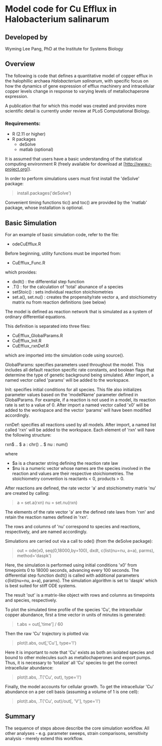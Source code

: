 # Model code for Cu Efflux in Halobacterium salinarum

## Developed by
Wyming Lee Pang, PhD
at the
Institute for Systems Biology

## Overview
The following is code that defines a quantitative model of copper efflux in the
halophillic archaea _Halobacterium salinarum_, with specific focus on how the
dynamics of gene expression of efflux machinery and intracellular copper levels
change in response to varying levels of metallochaperone expression.

A publication that for which this model was created and provides more scientific
detail is currently under review at PLoS Computational Biology.

### Requirements:
 - R (2.11 or higher)
 - R packages
    - deSolve
    - matlab (optional)

It is assumed that users have a basic understanding of the statistical computing
environment R (freely available for download at [http://www.r-project.org]).

In order to perform simulations users must first install the 'deSolve' package:
> install.packages('deSolve')

Convenient timing functions tic() and toc() are provided by the 'matlab'
package, whose installation is optional.

## Basic Simulation
For an example of basic simulation code, refer to the file:
 - odeCuEfflux.R

Before beginning, utility functions must be imported from:
 - CuEfflux_Func.R

which provides:
 - dxdt() : the differential step function
 - .T() : for the calculation of 'total' abunance of a species
 - setStoic() : sets individual reaction stoichiometries
 - set.a(), set.nu() : creates the propensity/rate vector a, and stoichiometry
   matrix nu from reaction definitions (see below)

The model is defined as reaction network that is simulated as a system of
ordinary differential equations.

This definition is separated into three files:
 - CuEfflux_GlobalParams.R
 - CuEfflux_Init.R
 - CuEfflux_rxnDef.R

which are imported into the simulation code using source().

GlobalParams: specifies parameters used throughout the model.  This includes all
default reaction specific rate constants, and boolean flags that determine the
type of genetic background being simulated.  After import, a named vector called
'params' will be added to the workspace.

Init: specifies initial conditions for all species.  This file also initializes
parameter values based on the 'modelName' parameter defined in GlobalParams.
For example, if a reaction is not used in a model, its reaction rate is set to a
value of 0.  After import a named vector called 'x0' will be added to the
workspace and the vector 'params' will have been modified accordingly.

rxnDef: specifies all reactions used by all models.  After import, a named list
called 'rxn' will be added to the workspace.  Each element of 'rxn' will have
the following structure:

rxn$<name>
 .. $ a  : chr()
 .. $ nu : num()

where
 - $a is a character string defining the reaction rate law
 - $nu is a numeric vector whose names are the species involved in the reaction
   and values are their respective stoichiometries.  The stoichiometry
   convention is reactants < 0, products > 0.

After reactions are defined, the rate vector 'a' and stoichiometry matrix 'nu'
are created by calling:
> a = set.a(rxn)
> nu = set.nu(rxn)

The elements of the rate vector 'a' are the defined rate laws from 'rxn' and
retain the reaction names defined in 'rxn'.

The rows and columns of 'nu' correspond to species and reactions, respectively,
and are named accordingly.

Simulations are carried out via a call to ode() (from the deSolve package):
> out = ode(x0, 
            seq(0,18000,by=100), 
            dxdt, 
            c(list(nu=nu, a=a), parms), 
            method='daspk')

Here, the simulation is performed using initial conditions 'x0' from timepoints
0 to 18000 seconds, advancing every 100 seconds.  The differential step function
dxdt() is called with additional parameters c(list(nu=nu, a=a), params).  The
simulation algorithm is set to 'daspk' which is best suited for stiff ODE
systems.

The result 'out' is a matrix-like object with rows and columns as timepoints and
species, respectively.

To plot the simulated time profile of the species 'Cu', the intracellular copper
abundance, first a time vector in units of minutes is generated:
> t.abs = out[,'time'] / 60

Then the raw 'Cu' trajectory is plotted via:
> plot(t.abs, out[,'Cu'], type='l')

Here it is important to note that 'Cu' exists as both an isolated species and
bound to other molecules such as metallochaperones and export pumps.  Thus, it
is necessary to 'totalize' all 'Cu' species to get the correct intracellular
abundance:

> plot(t.abs, .T('Cu', out), type='l')

Finally, the model accounts for cellular growth.  To get the intracellular 'Cu'
abundance on a per cell basis (assuming a volume of 1 is one cell):

> plot(t.abs, .T('Cu', out)/out[, 'V'], type='l')

## Summary
The sequence of steps above describe the core simulation workflow.  All other
analyses - e.g. parameter sweeps, strain comparisons, sensitivity analysis - 
merely extend this workflow.